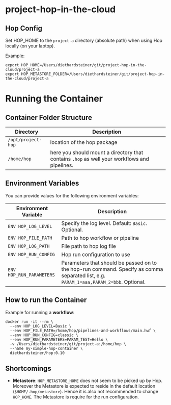 # project-hop-in-the-cloud

## Hop Config

Set HOP_HOME to the `project-a` directory (absolute path) when using Hop locally (on your laptop).

Example:

```
export HOP_HOME=/Users/diethardsteiner/git/project-hop-in-the-cloud/project-a
export HOP_METASTORE_FOLDER=/Users/diethardsteiner/git/project-hop-in-the-cloud/project-a
```

# Running the Container

## Container Folder Structure


Directory	| Description
---	|---
`/opt/project-hop`	| location of the hop package
`/home/hop`	| here you should mount a directory that contains `.hop` as well your workflows and pipelines.

## Environment Variables

You can provide values for the following environment variables:


Environment Variable	| Description
---	|----
`ENV HOP_LOG_LEVEL`	| Specify the log level. Default: `Basic`. Optional.
`ENV HOP_FILE_PATH`	| Path to hop workflow or pipeline
`ENV HOP_LOG_PATH`	| File path to hop log file
`ENV HOP_RUN_CONFIG`	| Hop run configuration to use
`ENV HOP_RUN_PARAMETERS`	| Parameters that should be passed on to the hop-run command. Specify as comma separated list, e.g. `PARAM_1=aaa,PARAM_2=bbb`. Optional.


## How to run the Container


Example for running a **workflow**:

```
docker run -it --rm \
  --env HOP_LOG_LEVEL=Basic \
  --env HOP_FILE_PATH=/home/hop/pipelines-and-workflows/main.hwf \
  --env HOP_RUN_CONFIG=classic \
  --env HOP_RUN_PARAMETERS=PARAM_TEST=Hello \
  -v /Users/diethardsteiner/git/project-a:/home/hop \
  --name my-simple-hop-container \
  diethardsteiner/hop:0.10
```

## Shortcomings

- **Metastore**: `HOP_METASTORE_HOME` does not seem to be picked up by Hop. Moreover the Metastore is expected to reside in the default location (`$HOME/.hop/metastore`). Hence it is also not recommended to change `HOP_HOME`. The Metastore is require for the run configuration.